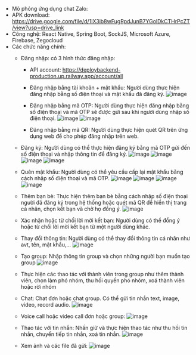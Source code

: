 * Mô phỏng ứng dụng chat Zalo:
* APK download: https://drive.google.com/file/d/1IX3ib8wFugRpdJunB7YGolDkCTHrPcZT/view?usp=drive_link
* Công nghệ: React Native, Spring Boot, SockJS, Microsoft Azure, Firebase, Zegocloud
* Các chức năng chính:
  - Đăng nhập: có 3 hình thức đăng nhập:
    + API account: https://deploybackend-production.up.railway.app/account/all
    + Đăng nhập bằng tài khoản + mật khẩu: Người dùng thực hiện đăng nhập bằng số điện thoại và mật khẩu đã đăng ký.
      ![image](https://github.com/sonpham28052002/App_Chat_Mobile/assets/115455297/6ec83f63-e397-4d41-82e6-dbc84b0f900c)
      
    + Đăng nhập bằng mã OTP: Người dùng thực hiện đăng nhập bằng số điện thoại và mã OTP sẽ được gửi sau khi người dùng nhập số điện thoại.
      ![image](https://github.com/sonpham28052002/App_Chat_Mobile/assets/115455297/fe2644f9-0604-4075-9418-27d1efd4e95c)
      ![image](https://github.com/sonpham28052002/App_Chat_Mobile/assets/115455297/cb229902-9d74-4937-b655-db2d6be58a27)
      
    + Đăng nhập bằng mã QR: Người dùng thực hiện quét QR trên ứng dụng web để cho phép đăng nhập trên web.
  - Đăng ký: Người dùng có thể thực hiện đăng ký bằng mã OTP gửi đến số điện thoại và nhập thông tin để đăng ký.
      ![image](https://github.com/sonpham28052002/App_Chat_Mobile/assets/115455297/fe2644f9-0604-4075-9418-27d1efd4e95c)
      ![image](https://github.com/sonpham28052002/App_Chat_Mobile/assets/115455297/cb229902-9d74-4937-b655-db2d6be58a27)
      ![image](https://github.com/sonpham28052002/App_Chat_Mobile/assets/115455297/db3fce8a-b7bb-47ef-a44a-7c4dfe63385d)
      ![image](https://github.com/sonpham28052002/App_Chat_Mobile/assets/115455297/c06a4a4a-3a06-44d1-ad75-b0080d84cad9)
    
  - Quên mật khẩu: Người dùng có thể yêu cầu cấp lại mật khẩu bằng cách nhập số điện thoại và mã OTP.
    ![image](https://github.com/sonpham28052002/App_Chat_Mobile/assets/115455297/d294a4e3-4b6a-4c39-bb58-5fa144d17962)
    ![image](https://github.com/sonpham28052002/App_Chat_Mobile/assets/115455297/07293b7f-9f88-4694-924c-f77024acd6c4)
    ![image](https://github.com/sonpham28052002/App_Chat_Mobile/assets/115455297/d187431e-efcd-42e8-98e0-d30cb4482563)
    ![image](https://github.com/sonpham28052002/App_Chat_Mobile/assets/115455297/55d18487-445f-4e24-8fc3-b1526e36dda6)

  - Thêm bạn bè: Thực hiện thêm bạn bè bằng cách nhập số điện thoại người đã đăng ký trong hệ thống hoặc quét mã QR để hiển thị trang cá nhân, chọn kết bạn và chờ họ đồng ý.
    ![image](https://github.com/sonpham28052002/App_Chat_Mobile/assets/115455297/1402194e-31a9-44d7-90ad-e8bc6c7c5d50)

  - Xác nhận hoặc từ chối lời mời kết bạn: Người dùng có thể đồng ý hoặc từ chối lời mời kết bạn từ một người dùng khác.
  - Thay đổi thông tin: Người dùng có thể thay đổi thông tin cá nhân như avt, tên, mật khẩu,...
    ![image](https://github.com/sonpham28052002/App_Chat_Mobile/assets/115455297/dd1ae5d8-6cdf-4591-bbdf-c6a87838b302)

  - Tạo group: Nhập thông tin group và chọn những người bạn muốn tạo group
    ![image](https://github.com/sonpham28052002/App_Chat_Mobile/assets/115455297/3b8f684f-9512-4b29-bb31-65a6824ef371)
    
  - Thực hiện các thao tác với thành viên trong group như thêm thành viên, chọn làm phó nhóm, thu hồi quyền phó nhóm, xoá thành viên hoặc rời nhóm
  - Chat: Chat đơn hoặc chat group. Có thể gửi tin nhắn text, image, video, record audio.
    ![image](https://github.com/sonpham28052002/App_Chat_Mobile/assets/115455297/a41164ff-7a25-4150-80fd-708cfe0d110a)

  - Voice call hoặc video call đơn hoặc group:
    ![image](https://github.com/sonpham28052002/App_Chat_Mobile/assets/115455297/569d8ceb-8510-4d16-ae1b-98eb7d93b868)

  - Thao tác với tin nhắn: Nhấn giữ và thực hiện thao tác như thu hồi tin nhắn, chuyển tiếp tin nhắn, xoá tin nhắn.
    ![image](https://github.com/sonpham28052002/App_Chat_Mobile/assets/115455297/405144aa-5c06-4a66-ba6b-38fd1c8c0fa4)

  - Xem ảnh và các file đã gửi:
    ![image](https://github.com/sonpham28052002/App_Chat_Mobile/assets/115455297/f774187c-f363-49d5-a06d-2556f5db55cc)
